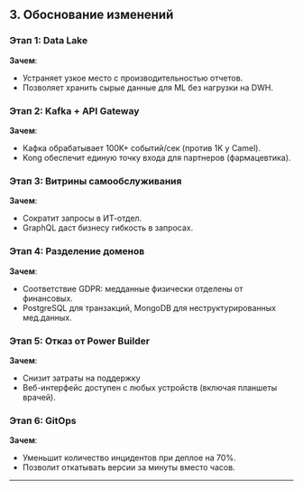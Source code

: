 ## 3. Обоснование изменений

### Этап 1: Data Lake
**Зачем**:  
- Устраняет узкое место с производительностью отчетов.  
- Позволяет хранить сырые данные для ML без нагрузки на DWH.  

### Этап 2: Kafka + API Gateway  
**Зачем**:  
- Кафка обрабатывает 100K+ событий/сек (против 1K у Camel).  
- Kong обеспечит единую точку входа для партнеров (фармацевтика).  

### Этап 3: Витрины самообслуживания  
**Зачем**:  
- Сократит запросы в ИТ-отдел.  
- GraphQL даст бизнесу гибкость в запросах.  

### Этап 4: Разделение доменов  
**Зачем**:  
- Соответствие GDPR: медданные физически отделены от финансовых.  
- PostgreSQL для транзакций, MongoDB для неструктурированных мед.данных.  

### Этап 5: Отказ от Power Builder  
**Зачем**:  
- Снизит затраты на поддержку  
- Веб-интерфейс доступен с любых устройств (включая планшеты врачей).  

### Этап 6: GitOps  
**Зачем**:  
- Уменьшит количество инцидентов при деплое на 70%.  
- Позволит откатывать версии за минуты вместо часов.  

---